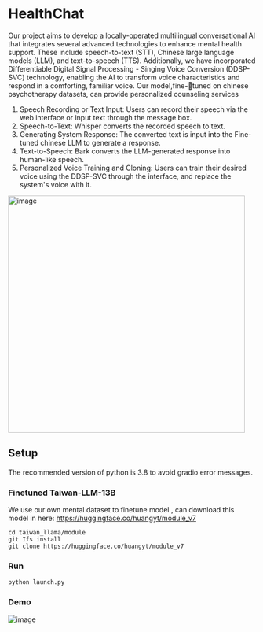 # HealthChat
Our project aims to develop a locally-operated multilingual conversational AI that integrates several advanced technologies to enhance mental health support. These include speech-to-text (STT), Chinese large language models (LLM), and text-to-speech (TTS). Additionally, we have incorporated Differentiable Digital Signal Processing - Singing Voice Conversion (DDSP-SVC) technology, enabling the AI to transform voice characteristics and respond in a comforting, familiar voice. Our model,fine-tuned on chinese psychotherapy datasets, can provide personalized counseling services

1. Speech Recording or Text Input: Users can record their speech via the web interface or input text through the message box.
2. Speech-to-Text: Whisper converts the recorded speech to text.
3. Generating System Response: The converted text is input into the Fine-tuned chinese LLM to generate a response.
4. Text-to-Speech: Bark converts the LLM-generated response into human-like speech.
5. Personalized Voice Training and Cloning: Users can train their desired voice using the DDSP-SVC through the interface, and replace the system's voice with it.

<img width="482" alt="image" src="https://github.com/user-attachments/assets/96c1c9e6-b4c4-4247-bdbf-40d6d5bb5d1e">

## Setup
The recommended version of python is 3.8 to avoid gradio error messages.

### Finetuned Taiwan-LLM-13B
We use our own mental dataset to finetune model , can download this model in here: https://huggingface.co/huangyt/module_v7

```
cd taiwan_llama/module
git Ifs install
git clone https://huggingface.co/huangyt/module_v7
```

### Run
```
python launch.py
```


### Demo
![image](https://github.com/user-attachments/assets/7f722bae-847b-458c-8097-08fbb1ae9b35)
